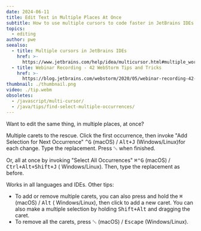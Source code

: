 ```yaml
---
date: 2024-06-11
title: Edit Text in Multiple Places At Once
subtitle: How to use multiple cursors to code faster in JetBrains IDEs.
topics:
  - editing
author: pwe
seealso:
  - title: Multiple cursors in JetBrains IDEs
    href: >-
      https://www.jetbrains.com/help/idea/multicursor.html#multiple_words
  - title: Webinar Recording - 42 WebStorm Tips and Tricks
    href: >-
      https://blog.jetbrains.com/webstorm/2020/05/webinar-recording-42-webstorm-tips-and-tricks/
thumbnail: ./thumbnail.png
video: ./tip.webm
obsoletes:
  - /javascript/multi-cursor/
  - /java/tips/find-select-multiple-occurrences/
---
```


Want to edit the same thing, in multiple places, at once?

Multiple carets to the rescue. Click the first occurrence, then invoke "Add Selection for Next Occurrence" <kbd>
^G</kbd> (macOS) / <kbd>Alt+J</kbd> (Windows/Linux)for each change.
Type the replacement. Press <kbd>␛</kbd> when finished.

Or, all at once by invoking "Select All Occurrences" <kbd>⌘⌃G</kbd> (macOS) / <kbd>Ctrl+Alt+Shift+J</kbd> (
Windows/Linux).
Then, type the replacement as before.

Works in all languages and IDEs. Other tips:

- To add or remove multiple carets, you can also press and hold the <kbd>⌘</kbd> (macOS) / <kbd>Alt</kbd> (
  Windows/Linux), then click to add a new caret. You can also make a multiple selection by holding <kbd>Shift+Alt</kbd>
  and dragging the caret.
- To remove all the carets, press <kbd>␛</kbd> (macOS) / <kbd>Escape</kbd> (Windows/Linux).
